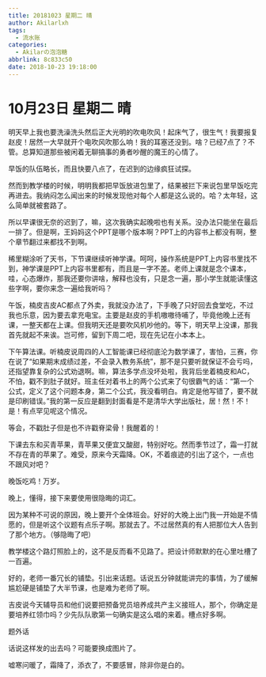 ```yaml
---
title: 20181023 星期二 晴
author: Akilarlxh
tags:
  - 流水账
categories:
  - Akilarの泡泡糖
abbrlink: 8c833c50
date: 2018-10-23 19:18:00
---
```

# 10月23日 星期二 晴

明天早上我也要洗澡洗头然后正大光明的吹电吹风！起床气了，很生气！我要报复赵皮！居然一大早就开个电吹风吹那么响！我的耳塞还没到。啥？已经7点了？不管。总算知道那些被闲着无聊搞事的勇者吵醒的魔王的心情了。

早饭的队伍略长，而且快要八点了，在迟到的边缘疯狂试探。

然而到教学楼的时候，明明我都把早饭放进包里了，结果被拦下来说包里早饭吃完再进去。我纳闷怎么闻出来的时候发现他对每个人都是这么说的。哈？太年轻，这么简单就被套路了。

所以早课很无奈的迟到了，嘛，这次我确实起晚啦也有关系。没办法只能坐在最后一排了。但是啊，王妈妈这个PPT是哪个版本啊？PPT上的内容书上都没有啊，整个章节翻过来都找不到啊。

稀里糊涂听了天书，下节课继续听神学课。呵呵，操作系统是PPT上内容书里找不到，神学课是PPT上内容书里都有，而且是一字不差。老师上课就是念个课本，哇，心态爆炸，那我还要你讲啥，解释也没有，只是念一遍，那小学生就能读懂这些字啊，要你来念一遍给我听吗？

午饭，楠皮吉皮AC都点了外卖，我就没办法了，下手晚了只好回去食堂吃，不过我也乐意，因为要去拿充电宝。主要是赵皮的手机嗷嗷待哺了，毕竟他晚上还有课，一整天都在上课。但我明天还是要吹风机吵他的。等下，明天早上没课，那我首先就起不来诶。岂可修，留到下周二吧，现在先记在小本本上。

下午算法课。听楠皮说周四的人工智能课已经彻底沦为数学课了，害怕，三赛，你在说了“如果期末成绩过差，不会录入教务系统”，那不是只要听就保证不会亏吗，还指望靠复杂的公式劝退啊。嘛，算法多学点没坏处啦，我背后坐着楠皮和AC，不怕，戳不到肚子就好。班主任对着书上的两个公式来了句很霸气的话：“第一个公式，定义了这个问题本身，第二个公式，我没看明白。肯定是他写错了，要不就是印刷错误。”我的第一反应是翻到封面看是不是清华大学出版社，居！然！不！是！有点罕见呢这个情况。

等会，不戳肚子但是也不许戳脊梁骨！我醒着的！

下课去东和买青苹果，青苹果又便宜又酸甜，特别好吃。然而季节过了，霜一打就不存在青的苹果了。难受，原来今天霜降。OK，不着痕迹的引出了这个，一点也不跟风对吧？

晚饭吃鸡！万岁。

晚上，懂得，接下来要使用很隐晦的词汇。

因为某种不可说的原因，晚上要开个全体班会。好好的大晚上出门我一开始是不情愿的，但是听这个议题有点乐子啊。那就去了。不过居然真的有人把那位大人告到了那个地方。（够隐晦了吧）

教学楼这个路灯照脸上的，这不是反而看不见路了。把设计师默默的在心里吐槽了一百遍。

好的，老师一番冗长的铺垫。引出来话题。话说五分钟就能讲完的事情，为了缓解尴尬硬是铺垫了大半节课，也是难为老师了啊。

吉皮说今天辅导员和他们说要把预备党员培养成共产主义接班人，那个，你确定是要培养红领巾吗？少先队队歌第一句确实是这么唱的来着。槽点好多啊。

题外话

话说这样发的出去吗？可能要换成图片了。

嘘寒问暖了，霜降了，添衣了，不要感冒，除非你是白的。

